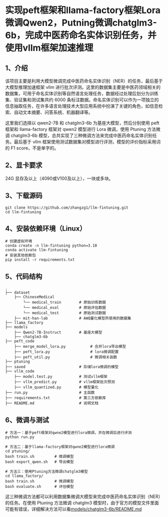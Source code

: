 # 实现peft框架和llama-factory框架Lora微调Qwen2，Putning微调chatglm3-6b，完成中医药命名实体识别任务，并使用vllm框架加速推理

## 1、介绍

该项目主要是利用大模型微调完成中医药命名实体识别（NER）的任务，最后基于大模型推理加速框架 vllm 进行批次评测。这里的数据集主要是中医药领域相关的数据集，可用于命名实体识别等自然语言处理任务，数据经过处理后划分为训练集、验证集和测试集共约 6000 条标注数据。命名实体识别可以作为一项独立的信息抽取任务，在许多语言处理技术大型应用系统中扮演了关键的角色，如信息检索、自动文本摘要、问答系统、机器翻译等。

这里我们选择以 qwen2-7B 和 chatglm3-6b 为基座大模型，然后分别使用 peft 框架和 llama-factory 框架对 qwen2 模型进行 Lora 微调，使用 Ptuning 方法微调 chatglm3-6b 模型，总共实现了三种微调方法来完成中医药命名实体识别任务。最后基于 vllm 框架使用测试数据集对模型进行评测，模型的评价指标采用词的 F1 score，不是单字的。

## 2、显卡要求

24G 显存及以上（4090或V100及以上），一块或多块。

## 3、下载源码

```
git clone https://github.com/zhangzg1/llm-fintuning.git
cd llm-fintuning
```

## 4、安装依赖环境（Linux）

```
# 创建虚拟环境
conda create -n llm-fintuning python=3.10
conda activate llm-fintuning
# 安装其他依赖包
pip install -r requirements.txt
```

## 5、代码结构

```text
.
├── dataset                           
    ├── ChineseMedical
        └── medical_train        # 原始训练数据
        └── medical_eval         # 原始评估数据
        └── medical_test         # 原始测试数据
    ├── mit-han-lab              # AWQ量化模型所使用的数据集
├── llama_factory
├── models
    ├── Qwen2-7B-Instruct        # 基座大模型
    ├── chatglm3-6b
├── peft_code
    ├── merge_model_lora.py           # 合并lora导出模型
    ├── peft_lora.py                  # lora微调配置
    ├── peft_util.py                  # 微调相关函数
├── ptuning
├── saved                        # 存储lora微调的模型
├── vllm_code
    ├── model.test.py            # 测试vllm框架
    ├── vllm_predict.py          # vllm框架批次预测
    ├── vllm_quantized.py        # 模型量化
├── run.py                       # 主函数
├── requirements.txt             # 第三方依赖库
├── README.md                    # 说明文档             
```

## 6、微调与测试

```
# 方法一：基于peft框架对qwne2模型进行lora微调，并在微调后进行评测
python run.py

# 方法二：基于llama-factory框架对qwne2模型进行lora微调
cd ptuning/
bash train.sh         # 微调模型
bash export_qwen.sh   # 导出模型

# 方法三：使用Ptuning方法微调chatglm3模型
cd llama_factory/
bash train.sh         # 微调模型
bash evaluate.sh      # 评估模型

```

这三种微调方法都可以利用数据集微调大模型来完成中医药命名实体识别（NER）的任务。在使用 Ptuning 方法微调 chatglm3 模型时，由于官方的模型文件里面可能有错误，详细解决方法可以看[models/chatglm3-6b/README.md](https://github.com/zhangzg1/llm-fintuning/main/models/chatglm3-6b/README.md)